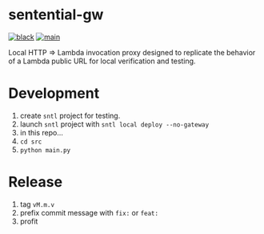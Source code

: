 # sentential-gw

[![black](https://github.com/bkeane/sentential-gw/actions/workflows/black.yml/badge.svg)](https://github.com/bkeane/sentential-gw/actions/workflows/black.yml)
[![main](https://github.com/bkeane/sentential-gw/actions/workflows/main.yml/badge.svg)](https://github.com/bkeane/sentential-gw/actions/workflows/main.yml)

Local HTTP => Lambda invocation proxy designed to replicate the behavior of a Lambda public URL for local verification and testing.

# Development
1. create `sntl` project for testing.
1. launch `sntl` project with `sntl local deploy --no-gateway`
1. in this repo...
1. `cd src`
1. `python main.py`

# Release
1. tag `vM.m.v`
1. prefix commit message with `fix:` or `feat:`
1. profit
